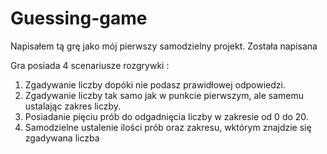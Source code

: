 # Guessing-game

Napisałem tą grę jako mój pierwszy samodzielny projekt. Została napisana 

Gra posiada 4 scenariusze rozgrywki :

1. Zgadywanie liczby dopóki nie podasz prawidłowej odpowiedzi.
2. Zgadywanie liczby tak samo jak w punkcie pierwszym, ale samemu ustalając zakres liczby.
3. Posiadanie pięciu prób do odgadnięcia liczby w zakresie od 0 do 20.
4. Samodzielne ustalenie ilości prób oraz zakresu, wktórym znajdzie się zgadywana liczba
